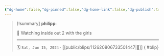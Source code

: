 ```yaml
---
{"dg-home":false,"dg-pinned":false,"dg-home-link":false,"dg-publish":true,"type":"blip","disabled rules":["yaml-title","yaml-title-alias","file-name-heading"],"title":"philipp on mastodon @ 2024-06-15","created-date":"2024-06-15T13:12:13","id":112620806733501440,"updated-date":"2025-05-02T08:50:44","dg-path":"blips/112620806733501447.md","permalink":"/blips/112620806733501447/","dgPassFrontmatter":true}
---
```


> [!summary] **philipp**:
>
> 🎥 Watching inside out 2 with the girls
> - - -
>
> 🗓️ `Sat, Jun 15, 2024` · [[public/blips/112620806733501447\|🔗]]
{ #blip}

